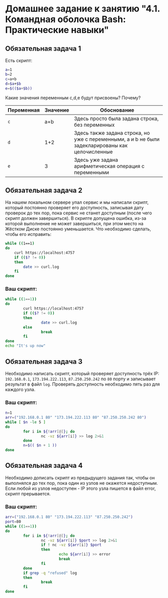 # Домашнее задание к занятию "4.1. Командная оболочка Bash: Практические навыки"

## Обязательная задача 1

Есть скрипт:
```bash
a=1
b=2
c=a+b
d=$a+$b
e=$(($a+$b))
```

Какие значения переменным c,d,e будут присвоены? Почему?

| Переменная  | Значение | Обоснование |
| ------------- | ------------- | ------------- |
| `c`  | a+b  | Здесь просто была задана строка, без переменных | 
| `d`  | 1+2  | Здесь также задана строка, но уже с переменными, a и b не были задекларированы как целочисленные | 
| `e`  | 3  | Здесь уже задана арифметическая операция с переменными |


## Обязательная задача 2
На нашем локальном сервере упал сервис и мы написали скрипт, который постоянно проверяет его доступность, записывая дату проверок до тех пор, пока сервис не станет доступным (после чего скрипт должен завершиться). В скрипте допущена ошибка, из-за которой выполнение не может завершиться, при этом место на Жёстком Диске постоянно уменьшается. Что необходимо сделать, чтобы его исправить:
```bash
while ((1==1)
do
	curl https://localhost:4757
	if (($? != 0))
	then
		date >> curl.log
	fi
done
```

### Ваш скрипт:
```bash
while ((1==1))
do
        curl https://localhost:4757
        if (($? != 0))
        then
                date >> curl.log
        else
                break
        fi
done
echo "It's up now"
```

## Обязательная задача 3
Необходимо написать скрипт, который проверяет доступность трёх IP: `192.168.0.1`, `173.194.222.113`, `87.250.250.242` по `80` порту и записывает результат в файл `log`. Проверять доступность необходимо пять раз для каждого узла.

### Ваш скрипт:
```bash
n=1
arr=("192.168.0.1 80" "173.194.222.113 80" "87.250.250.242 80")
while [ $n -le 5 ]
do
        for i in ${!arr[@]}; do
                nc -vz ${arr[i]} >> log 2>&1
        done
        n=$(( $n + 1 ))
done
```

## Обязательная задача 4
Необходимо дописать скрипт из предыдущего задания так, чтобы он выполнялся до тех пор, пока один из узлов не окажется недоступным. Если любой из узлов недоступен - IP этого узла пишется в файл error, скрипт прерывается.

### Ваш скрипт:
```bash
arr=("192.168.0.1 80" "173.194.222.113" "87.250.250.242")
port=80
while ((1==1))
do
        for i in ${!arr[@]}; do
                nc -vz ${arr[i]} $port >> log 2>&1
                if ! nc -vz ${arr[i]} $port
                then
                        echo ${arr[i]} >> error
                        break
                fi
        done
        if grep -q "refused" log
        then
                break
        fi
done
```
